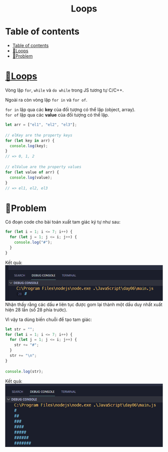 <link rel='stylesheet' href='../../main.css'>

<div class="title">
    <center><h1 class="bigtitle">Loops</h1></center>
</div>

# Table of contents

- [Table of contents](#table-of-contents)
- [🔁Loops](#loops)
- [🛑Problem](#problem)

# [🔁Loops](https://developer.mozilla.org/en-US/docs/Web/JavaScript/Guide/Loops_and_iteration)

Vòng lặp `for`, `while` và `do while` trong JS tương tự C/C++.

Ngoài ra còn vòng lặp `for in` và `for of`.

`for in` lặp qua các **key** của đối tượng có thể lặp (object, array).\
`for of` lặp qua các **value** của đối tượng có thể lặp.

```js
let arr = ["el1", "el2", "el3"];

// elKey are the property keys
for (let key in arr) {
  console.log(key);
}
// => 0, 1, 2

// elValue are the property values
for (let value of arr) {
  console.log(value);
}
// => el1, el2, el3
```

# 🛑Problem

Có đoạn code cho bài toán xuất tam giác ký tự như sau:

```js
for (let i = 1; i <= 7; i++) {
  for (let j = 1; j <= i; j++) {
    console.log("#");
  }
}
```

Kết quả:
<img src = "loops1.png">
Nhận thấy rằng các dấu `#` liên tục được gom lại thành một dấu duy nhất xuất hiện 28 lần (số 28 phía trước).

Vì vậy ta dùng biến chuỗi để tạo tam giác:

```js
let str = "";
for (let i = 1; i <= 7; i++) {
  for (let j = 1; j <= i; j++) {
    str += "#";
  }
  str += "\n";
}

console.log(str);
```

Kết quả:
<img src = "loops2.png">
